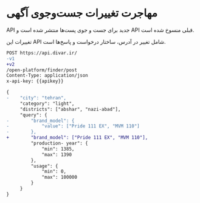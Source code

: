 # مهاجرت تغییرات جست‌و‌جوی آگهی 

API جدید برای جست و جوی پست‌ها منتشر شده است و API قبلی منسوخ شده است.

تغییرات این API شامل تغییر در آدرس، ساختار درخواست و پاسخ‌ها است.

```diff
POST https://api.divar.ir/
-v1
+v2
/open-platform/finder/post
Content-Type: application/json
x-api-key: {{apikey}}

{
-    "city": "tehran",
     "category": "light",
     "districts": ["abshar", "nazi-abad"],
     "query": {
-        "brand_model": {
-            "value": ["Pride 111 EX", "MVM 110"]
-        },
+        "brand_model": ["Pride 111 EX", "MVM 110"],
         "production- year": {
             "min": 1385,
             "max": 1390
         },
         "usage": {
             "min": 0,
             "max": 100000
         }
     }
}
```

